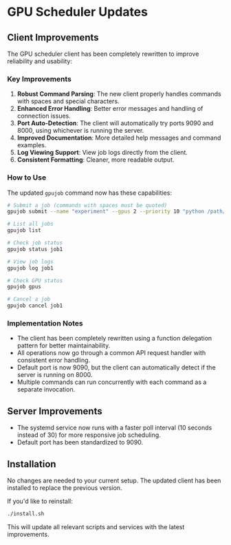 # GPU Scheduler Updates

## Client Improvements

The GPU scheduler client has been completely rewritten to improve reliability and usability:

### Key Improvements

1. **Robust Command Parsing**: The new client properly handles commands with spaces and special characters.
2. **Enhanced Error Handling**: Better error messages and handling of connection issues.
3. **Port Auto-Detection**: The client will automatically try ports 9090 and 8000, using whichever is running the server.
4. **Improved Documentation**: More detailed help messages and command examples.
5. **Log Viewing Support**: View job logs directly from the client.
6. **Consistent Formatting**: Cleaner, more readable output.

### How to Use

The updated `gpujob` command now has these capabilities:

```bash
# Submit a job (commands with spaces must be quoted)
gpujob submit --name "experiment" --gpus 2 --priority 10 "python /path/to/script.py --batch-size 64"

# List all jobs
gpujob list

# Check job status
gpujob status job1

# View job logs
gpujob log job1

# Check GPU status
gpujob gpus

# Cancel a job
gpujob cancel job1
```

### Implementation Notes

- The client has been completely rewritten using a function delegation pattern for better maintainability.
- All operations now go through a common API request handler with consistent error handling.
- Default port is now 9090, but the client can automatically detect if the server is running on 8000.
- Multiple commands can run concurrently with each command as a separate invocation.

## Server Improvements

- The systemd service now runs with a faster poll interval (10 seconds instead of 30) for more responsive job scheduling.
- Default port has been standardized to 9090.

## Installation

No changes are needed to your current setup. The updated client has been installed to replace the previous version.

If you'd like to reinstall:

```bash
./install.sh
```

This will update all relevant scripts and services with the latest improvements.